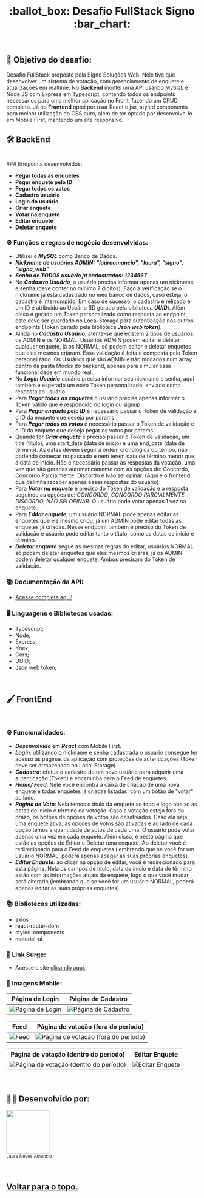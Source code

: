 <h1 align="center">:ballot_box: Desafio FullStack Signo :bar_chart:</h1>

<br>

## :dart: Objetivo do desafio:
Desafio FullStack proposto pela Signo Soluções Web. Nele tive que desenvolver um sistema de votação, com gerenciamento de enquete e atualizações em realtime. No **Backend** montei uma API usando MySQL e Node.JS com Express em Typescript, contendo todos os endpoints necessários para uma melhor aplicação no Front, fazendo um CRUD completo. Já no **Frontend** optei por usar React e jsx, styled components para melhor utilização do CSS puro, além de ter optado por desenvolve-lo em Mobile First, mantendo um site responsivo.

## :hammer_and_wrench: BackEnd
<br>
### Endpoints desenvolvidos:

- **Pegar todas as enquetes** 
- **Pegar enquete pelo ID** 
- **Pegar todos os votos** 
- **Cadastro usuário**
- **Login do usuário** 
- **Criar enquete** 
- **Votar na enquete** 
- **Editar enquete** 
- **Deletar enquete** 

### ⚙️ Funções e regras de negócio desenvolvidas:

- Utilizei o ***MySQL*** como Banco de Dados.
- ***Nickname de usuários ADMIN: "lauraamancio", "laura", "signo", "signo_web"***
- ***Senha de TODOS usuário já cadastrados: 1234567***
- No ***Cadastro Usuário***, o usuário precisa informar apenas um nickname e senha (deve conter no mínimo 7 dígitos). Faço a verificação se o nickname já está cadastrado no meu banco de dados, caso esteja, o cadastro é interrompido. Em caso de sucesso, o cadastro é relizado e um ID é atribuido ao Usuário (ID gerado pela biblioteca ***UUID***). Além disso é gerado um Token personalizado como resposta ao endpoint, este deve ser guardado no Local Storage para autenticação nos outros endpoints (Token gerado pela biblioteca ***Json web token***).
- Ainda no ***Cadastro Usuário***, atente-se que existem 2 tipos de usuários, os ADMIN e os NORMAL. Usuários ADMIN podem editar e deletar qualquer enquete, já os NORMAL, só podem editar e deletar enquetes que eles mesmos criaram. Essa validação é feita e composta pelo Token personalizado.
Os Usuários que são ADMIN estão mocados num array dentro da pasta Mocks do backend, apenas para simular essa funcionalidade em mundo real.
- No ***Login Usuário*** usuário precisa informar seu nickname e senha, aqui também é esperado um novo Token personalizado, enviado como resposta ao usuário.
- Para ***Pegar todas as enquetes*** o usuário precisa apenas informar o Token válido que é respondido no login ou signup.
- Para ***Pegar enquete pelo ID*** é necessário passar o Token de validação e o ID da enquete que deseja por params.
- Para ***Pegar todos os votos*** é necessário passar o Token de validação e o ID da enquete que deseja pegar os votos por params.
- Quando for ***Criar enquete*** é preciso passar o Token de validação, um title (título), uma start_date (data de início) e uma end_date (data de término). As datas devem seguir a ordem cronológica do tempo, não podendo começar no passado e nem terem data de término menor que a data de início. Não é necessário passar as respostas da votação, uma vez que são geradas automaticamente com as opções de: Concordo, Concordo Parcialmente, Discordo e Não sei opinar. (Aqui é o frontend que delimita receber apenas essas respostas do usuário)
- Para ***Votar na enquete*** é preciso do Token de validação e a resposta seguindo as opções de: *CONCORDO*, *CONCORDO PARCIALMENTE*, *DISCORDO*, *NÃO SEI OPINAR*. O usuário pode votar apenas 1 vez na enquete.
- Para ***Editar enquete***, um usuário NORMAL pode apenas editar as enquetes que ele mesmo criou, já um ADMIN pode editar todas as enquetes já criadas. Nesse endpoint também é preciso do Token de validação e usuário pode editar tanto o título, como as datas de início e término.
- ***Deletar enquete*** segue as mesmas regras do editar, usuários NORMAL só podem deletar enquetes que eles mesmos criaras, já os ADMIN podem deletar qualquer enquete. Ambos precisam do Token de validação.
<!-- - ***Deletar todos os votos*** é usado para poder deletar  -->

### :books: Documentação da API:
- [Acesse completa aqui!](https://documenter.getpostman.com/view/20352925/VUqoPHyx)

### :desktop_computer: Linguagens e Bibliotecas usadas:
- Typescript;
- Node;
- Express;
- Knex;
- Cors;
- UUID;
- Json web token;
<br>

## :paintbrush: FrontEnd
<br>

### ⚙️ Funcionalidades:

- ***Desenvolvido*** em ***React*** com Mobile First.
- ***Login***: utilizando o nickname e senha cadastrada o usuário consegue ter acesso as páginas da aplicação com proteções de autenticações (Token deve ser armazenado no Local Storage)
- ***Cadastro***: efetua o cadastro de um novo usuário para adquirir uma autenticação (Token) e encaminha para o Feed de enquetes.
- ***Home/ Feed***: Nele você encontra a caixa de criação de uma nova enquete e todas enquetes já criadas listadas, com um botão de "votar" ao lado.
- ***Página de Voto***: Nela temos o título da enquete ao topo e logo abaixo as datas de início e término da votação. Caso a votação esteja fora do prazo, os botões de opções de votos são desativados. Caso ela seja uma enquete ativa, as opções de votos são ativadas e ao lado de cada opção temos a quantidade de votos de cada uma. O usuário pode votar apenas uma vez em cada enquete.
Além disso, é nesta página que estão as opções de Editar e Deletar uma enquete. Ao deletar você é redirecionado para o Feed de enquetes (lembrando que se você for um usuário NORMAL, poderá apenas apagar as suas próprias enquetes).
- ***Editar Enquete***: ao clicar na opção de editar, você é redirecionado para esta página. Nela os campos de título, data de início e data de término estão com as informações atuais da enquete, logo o que você mudar, será alterado (lembrando que se você for um usuário NORMAL, poderá apenas editar as suas próprias enquetes).

### :books: Bibliotecas utilizadas:
- axios
- react-router-dom
- styled-components
- material-ui

### 🔗 Link Surge: 
- Acesse o site [clicando aqui.](https://laura-amancio-signo.surge.sh/)

### 📱 Imagens Mobile:

Página de Login     | Página de Cadastro
:------------------:|:--------------------:
![Página de Login](https://user-images.githubusercontent.com/98964160/184971405-536b1a9d-5eee-4b15-a542-65e4a50871a9.png) | ![Página de Cadastro](https://user-images.githubusercontent.com/98964160/184972329-27ddc7d3-980f-47ef-bbbc-ca58c65df9a5.png)

Feed     | Página de votação (fora do período)
:------------------:|:--------------------:
![Feed](https://user-images.githubusercontent.com/98964160/184972841-6c0aeea5-3f5b-4711-98f7-72f82b37b501.png) | ![Página de votação (fora do período)](https://user-images.githubusercontent.com/98964160/185168442-dd2f4a9a-b098-43fc-baef-1be32c7c70e5.png)

Página de votação (dentro do período)     | Editar Enquete
:------------------:|:--------------------:
![Página de votação (dentro do período)](https://user-images.githubusercontent.com/98964160/185166610-6b9f9dde-b1b7-4a71-8355-26d1df306b7d.png) | ![Editar Enquete](https://user-images.githubusercontent.com/98964160/185169093-3e76faec-0bec-4b72-96fb-d3a9ca2fe08a.png)

<br>

## :woman_technologist: Desenvolvido por:
[<img src="https://avatars.githubusercontent.com/u/98964160?v=4" width=115><br><sub>Laura Neves Amancio</sub>](https://www.linkedin.com/in/laura-amancio-9b3b8b168/)

<br>

<h2>
  <a href='#top'>Voltar para o topo.</a>
</h2>
